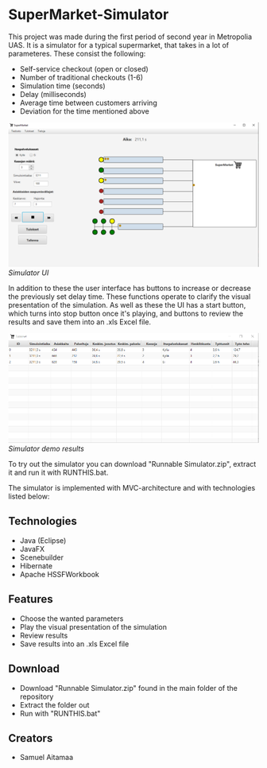 # SuperMarket-Simulator
This project was made during the first period of second year in Metropolia UAS.
It is a simulator for a typical supermarket, that takes in a lot of parameteres. These consist the following:

* Self-service checkout (open or closed)
* Number of traditional checkouts (1-6)
* Simulation time (seconds)
* Delay (milliseconds)
* Average time between customers arriving
* Deviation for the time mentioned above

![Simulator UI](https://github.com/SamuelAitamaa/SuperMarket-Simulator/blob/main/supermarket.png?raw=true)
*Simulator UI*


In addition to these the user interface has buttons to increase or decrease the previously set delay time. These functions operate to clarify the visual presentation
of the simulation. As well as these the UI has a start button, which turns into stop button once it's playing, and buttons to review the results and save them into an
.xls Excel file.

![Simulator demo results](https://github.com/SamuelAitamaa/SuperMarket-Simulator/blob/main/demoresults.png?raw=true)
*Simulator demo results*

To try out the simulator you can download "Runnable Simulator.zip", extract it and run it with RUNTHIS.bat.

The simulator is implemented with MVC-architecture and with technologies listed below:

## Technologies

* Java (Eclipse)
* JavaFX
* Scenebuilder
* Hibernate
* Apache HSSFWorkbook

## Features

* Choose the wanted parameters
* Play the visual presentation of the simulation
* Review results
* Save results into an .xls Excel file

## Download

* Download "Runnable Simulator.zip" found in the main folder of the repository
* Extract the folder out
* Run with "RUNTHIS.bat"

## Creators

* Samuel Aitamaa
